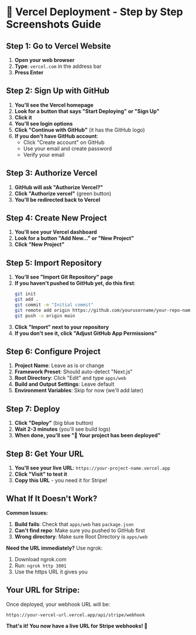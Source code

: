 # 📱 Vercel Deployment - Step by Step Screenshots Guide

## Step 1: Go to Vercel Website

1. **Open your web browser**
2. **Type**: `vercel.com` in the address bar
3. **Press Enter**

## Step 2: Sign Up with GitHub

1. **You'll see the Vercel homepage**
2. **Look for a button that says "Start Deploying" or "Sign Up"**
3. **Click it**
4. **You'll see login options**
5. **Click "Continue with GitHub"** (it has the GitHub logo)
6. **If you don't have GitHub account**: 
   - Click "Create account" on GitHub
   - Use your email and create password
   - Verify your email

## Step 3: Authorize Vercel

1. **GitHub will ask "Authorize Vercel?"**
2. **Click "Authorize vercel"** (green button)
3. **You'll be redirected back to Vercel**

## Step 4: Create New Project

1. **You'll see your Vercel dashboard**
2. **Look for a button "Add New..." or "New Project"**
3. **Click "New Project"**

## Step 5: Import Repository

1. **You'll see "Import Git Repository" page**
2. **If you haven't pushed to GitHub yet, do this first**:
   ```bash
   git init
   git add .
   git commit -m "Initial commit"
   git remote add origin https://github.com/yourusername/your-repo-name.git
   git push -u origin main
   ```
3. **Click "Import" next to your repository**
4. **If you don't see it, click "Adjust GitHub App Permissions"**

## Step 6: Configure Project

1. **Project Name**: Leave as is or change
2. **Framework Preset**: Should auto-detect "Next.js"
3. **Root Directory**: Click "Edit" and type `apps/web`
4. **Build and Output Settings**: Leave default
5. **Environment Variables**: Skip for now (we'll add later)

## Step 7: Deploy

1. **Click "Deploy"** (big blue button)
2. **Wait 2-3 minutes** (you'll see build logs)
3. **When done, you'll see "🎉 Your project has been deployed"**

## Step 8: Get Your URL

1. **You'll see your live URL**: `https://your-project-name.vercel.app`
2. **Click "Visit" to test it**
3. **Copy this URL** - you need it for Stripe!

## What If It Doesn't Work?

**Common Issues:**

1. **Build fails**: Check that `apps/web` has `package.json`
2. **Can't find repo**: Make sure you pushed to GitHub first
3. **Wrong directory**: Make sure Root Directory is `apps/web`

**Need the URL immediately?** Use ngrok:
1. Download ngrok.com
2. Run: `ngrok http 3001`
3. Use the https URL it gives you

## Your URL for Stripe:

Once deployed, your webhook URL will be:
```
https://your-vercel-url.vercel.app/api/stripe/webhook
```

**That's it! You now have a live URL for Stripe webhooks! 🎉**
